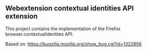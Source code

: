
## Webextension contextual identities API extension

This project contains the implementation of the Firefox
browser.contextualIdentites API.

Based on: https://bugzilla.mozilla.org/show_bug.cgi?id=1322856
